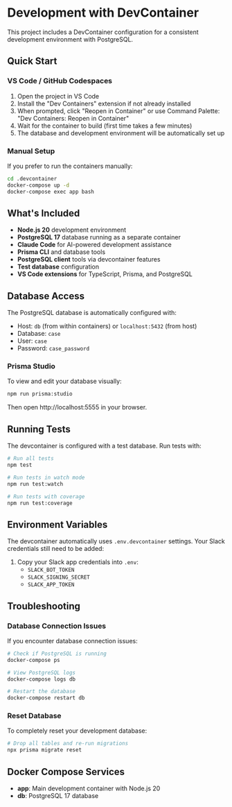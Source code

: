 # Development with DevContainer

This project includes a DevContainer configuration for a consistent development environment with PostgreSQL.

## Quick Start

### VS Code / GitHub Codespaces

1. Open the project in VS Code
2. Install the "Dev Containers" extension if not already installed
3. When prompted, click "Reopen in Container" or use Command Palette: "Dev Containers: Reopen in Container"
4. Wait for the container to build (first time takes a few minutes)
5. The database and development environment will be automatically set up

### Manual Setup

If you prefer to run the containers manually:

```bash
cd .devcontainer
docker-compose up -d
docker-compose exec app bash
```

## What's Included

- **Node.js 20** development environment
- **PostgreSQL 17** database running as a separate container
- **Claude Code** for AI-powered development assistance
- **Prisma CLI** and database tools
- **PostgreSQL client** tools via devcontainer features
- **Test database** configuration
- **VS Code extensions** for TypeScript, Prisma, and PostgreSQL

## Database Access

The PostgreSQL database is automatically configured with:
- Host: `db` (from within containers) or `localhost:5432` (from host)
- Database: `case`
- User: `case`
- Password: `case_password`

### Prisma Studio

To view and edit your database visually:

```bash
npm run prisma:studio
```

Then open http://localhost:5555 in your browser.

## Running Tests

The devcontainer is configured with a test database. Run tests with:

```bash
# Run all tests
npm test

# Run tests in watch mode
npm run test:watch

# Run tests with coverage
npm run test:coverage
```

## Environment Variables

The devcontainer automatically uses `.env.devcontainer` settings. Your Slack credentials still need to be added:

1. Copy your Slack app credentials into `.env`:
   - `SLACK_BOT_TOKEN`
   - `SLACK_SIGNING_SECRET`  
   - `SLACK_APP_TOKEN`

## Troubleshooting

### Database Connection Issues

If you encounter database connection issues:

```bash
# Check if PostgreSQL is running
docker-compose ps

# View PostgreSQL logs
docker-compose logs db

# Restart the database
docker-compose restart db
```

### Reset Database

To completely reset your development database:

```bash
# Drop all tables and re-run migrations
npx prisma migrate reset
```

## Docker Compose Services

- **app**: Main development container with Node.js 20
- **db**: PostgreSQL 17 database
